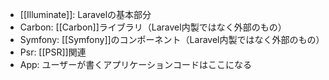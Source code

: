 * [[Illuminate]]: Laravelの基本部分
* Carbon: [[Carbon]]ライブラリ（Laravel内製ではなく外部のもの）
* Symfony: [[Symfony]]のコンポーネント（Laravel内製ではなく外部のもの）
* Psr: [[PSR]]関連
* App: ユーザーが書くアプリケーションコードはここになる